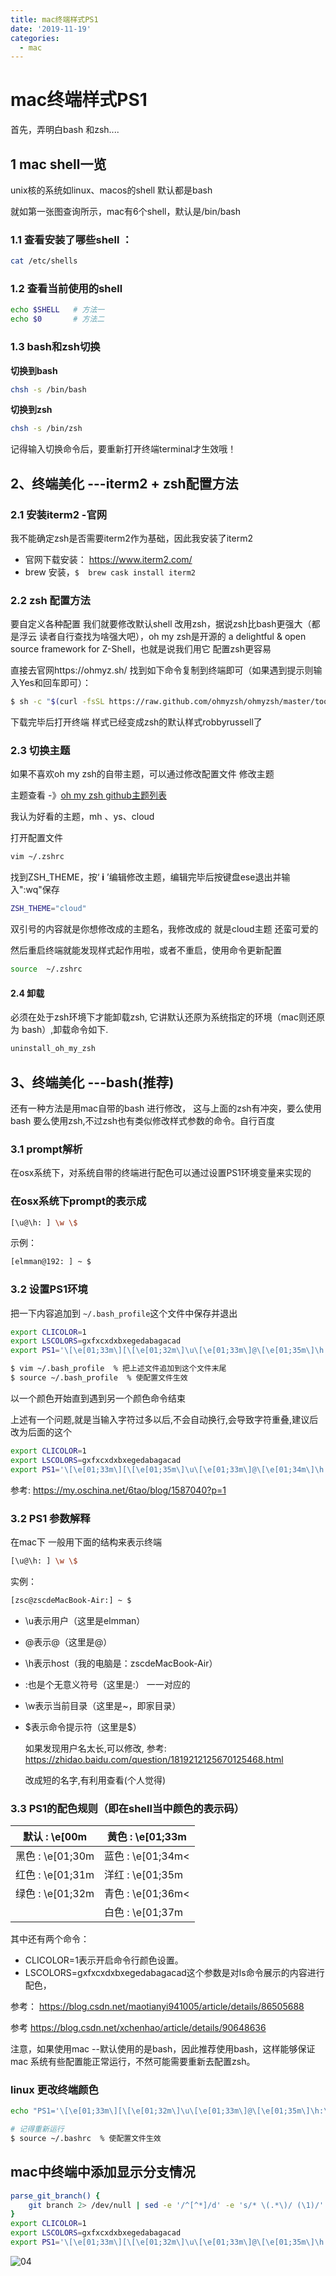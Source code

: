 ```yaml
---
title: mac终端样式PS1
date: '2019-11-19'
categories:
  - mac
---
```








# mac终端样式PS1

首先，弄明白bash 和zsh....

## 1 mac shell一览

unix核的系统如linux、macos的shell 默认都是bash

就如第一张图查询所示，mac有6个shell，默认是/bin/bash

### 1.1 查看安装了哪些shell ：

```bash
cat /etc/shells
```

### 1.2 查看当前使用的shell

```bash
echo $SHELL   # 方法一
echo $0       # 方法二
```

### 1.3 bash和zsh切换

**切换到bash**

```bash
chsh -s /bin/bash
```

**切换到zsh**

```bash
chsh -s /bin/zsh
```

记得输入切换命令后，要重新打开终端terminal才生效哦！



## 2、终端美化 ---iterm2 + zsh配置方法

### 2.1 安装iterm2 -官网 

我不能确定zsh是否需要iterm2作为基础，因此我安装了iterm2 

- 官网下载安装： https://www.iterm2.com/
- brew 安装，`$  brew cask install iterm2`

### 2.2 zsh 配置方法

要自定义各种配置 我们就要修改默认shell 改用zsh，据说zsh比bash更强大（都是浮云 读者自行查找为啥强大吧），oh my zsh是开源的 a delightful & open source framework for Z-Shell，也就是说我们用它 配置zsh更容易

直接去官网https://ohmyz.sh/ 找到如下命令复制到终端即可（如果遇到提示则输入Yes和回车即可）：

```bash
$ sh -c "$(curl -fsSL https://raw.github.com/ohmyzsh/ohmyzsh/master/tools/install.sh)"
```

下载完毕后打开终端 样式已经变成zsh的默认样式robbyrussell了

### 2.3 切换主题

如果不喜欢oh my zsh的自带主题，可以通过修改配置文件 修改主题

主题查看 -》[oh my zsh github主题列表](https://github.com/robbyrussell/oh-my-zsh/wiki/themes)

我认为好看的主题，mh 、ys、cloud

打开配置文件

```bash
vim ~/.zshrc
```

找到ZSH_THEME，按‘ **i** ’编辑修改主题，编辑完毕后按键盘ese退出并输入":wq"保存

```bash
ZSH_THEME="cloud"
```

双引号的内容就是你想修改成的主题名，我修改成的 就是cloud主题 还蛮可爱的

然后重启终端就能发现样式起作用啦，或者不重启，使用命令更新配置

```bash
source  ~/.zshrc
```

#### 2.4 卸载

必须在处于zsh环境下才能卸载zsh, 它讲默认还原为系统指定的环境（mac则还原为 bash）,卸载命令如下.

```bash
uninstall_oh_my_zsh
```



## 3、终端美化 ---bash(推荐)

还有一种方法是用mac自带的bash 进行修改， 这与上面的zsh有冲突，要么使用bash 要么使用zsh,不过zsh也有类似修改样式参数的命令。自行百度

### 3.1  prompt解析

在osx系统下，对系统自带的终端进行配色可以通过设置PS1环境变量来实现的

### 在osx系统下prompt的表示成

```bash
[\u@\h: ] \w \$
```

示例：

```bash
[elmman@192: ] ~ $
```

### 3.2 设置PS1环境

把一下内容追加到 ` ~/.bash_profile `这个文件中保存并退出

```bash
export CLICOLOR=1
export LSCOLORS=gxfxcxdxbxegedabagacad
export PS1='\[\e[01;33m\][\[\e[01;32m\]\u\[\e[01;33m\]@\[\e[01;35m\]\h:\[\e[01;33m\]] \[\e[01;36m\]\w \[\e[01;32m\]\$ '
```

```bash
$ vim ~/.bash_profile  % 把上述文件追加到这个文件末尾
$ source ~/.bash_profile  % 使配置文件生效

```

以一个颜色开始直到遇到另一个颜色命令结束

上述有一个问题,就是当输入字符过多以后,不会自动换行,会导致字符重叠,建议后改为后面的这个

```bash
export CLICOLOR=1
export LSCOLORS=gxfxcxdxbxegedabagacad
export PS1='\[\e[01;33m\][\[\e[01;35m\]\u\[\e[01;33m\]@\[\e[01;34m\]\h:\[\e[01;33m\]] \[\e[01;36m\]\w \[\e[01;32m\]\$ '
```

参考: https://my.oschina.net/6tao/blog/1587040?p=1

### 3.2 PS1 参数解释

在mac下 一般用下面的结构来表示终端

```bash
[\u@\h: ] \w \$
```

实例：

```bash
[zsc@zscdeMacBook-Air:] ~ $ 
```

- \u表示用户（这里是elmman）

- @表示@（这里是@）

- \h表示host（我的电脑是：zscdeMacBook-Air）

- :也是个无意义符号（这里是:） 一一对应的

- \w表示当前目录（这里是~，即家目录）

- \$表示命令提示符（这里是\$）

    如果发现用户名太长,可以修改, 参考: https://zhidao.baidu.com/question/1819212125670125468.html

    改成短的名字,有利用查看(个人觉得)

### 3.3 PS1的配色规则（即在shell当中颜色的表示码）

| 默认 : \e[00m    | 黄色 : \e[01;33m  |
| ---------------- | ----------------- |
| 黑色 : \e[01;30m | 蓝色 : \e[01;34m< |
| 红色 : \e[01;31m | 洋红 : \e[01;35m  |
| 绿色 : \e[01;32m | 青色 : \e[01;36m< |
|                  | 白色 : \e[01;37m  |

其中还有两个命令：

- CLICOLOR=1表示开启命令行颜色设置。
- LSCOLORS=gxfxcxdxbxegedabagacad这个参数是对ls命令展示的内容进行配色，

参考： https://blog.csdn.net/maotianyi941005/article/details/86505688

参考 https://blog.csdn.net/xchenhao/article/details/90648636

注意，如果使用mac --默认使用的是bash，因此推荐使用bash，这样能够保证mac 系统有些配置能正常运行，不然可能需要重新去配置zsh。

###  linux 更改终端颜色

```bash
echo "PS1='\[\e[01;33m\][\[\e[01;32m\]\u\[\e[01;33m\]@\[\e[01;35m\]\h:\[\e[01;33m\]] \[\e[01;36m\]\w \[\e[01;32m\]\$ '" >> ~/.bashrc 

# 记得重新运行
$ source ~/.bashrc  % 使配置文件生效
```





## mac中终端中添加显示分支情况

```bash
parse_git_branch() {
    git branch 2> /dev/null | sed -e '/^[^*]/d' -e 's/* \(.*\)/ (\1)/'
}
export CLICOLOR=1
export LSCOLORS=gxfxcxdxbxegedabagacad
export PS1='\[\e[01;33m\][\[\e[01;32m\]\u\[\e[01;33m\]@\[\e[01;35m\]\h:\[\e[01;33m\]] \[\e[01;36m\]\w\[\e[01;34m\]$(parse_git_branch) \[\e[01;32m\]\$ '
```





![04](https://i0.hdslb.com/bfs/album/fe8c7995aa5a9840dab4c0645fef56098e52cf35.png)
